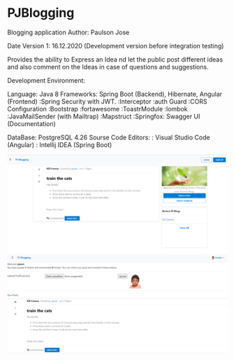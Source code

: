 # PJBlogging
Blogging application
Author: Paulson Jose

Date Version 1: 16.12.2020 (Development version before integration testing)

Provides the ability to Express an Idea nd let the public post different ideas and also comment on the Ideas in case of questions and suggestions.

Development Environment:

Language: Java 8
Frameworks: Spring Boot (Backend), Hibernate, Angular (Frontend)
  :Spring Security with JWT.
  :Interceptor
  :auth Guard
  :CORS Configuration
  :Bootstrap
  :fortawesome
  :ToastrModule
  :lombok
  :JavaMailSender (with Mailtrap)
  :Mapstruct
  :Springfox: Swagger UI (Documentation)
  
  
DataBase: PostgreSQL 4.26
Sourse Code Editors: 
    : Visual Studio Code (Angular)
    : Intellij IDEA (Spring Boot)

![Alt text](/imgs/HomeScreen.png?raw=true "Home Screen")
![Alt text](/imgs/user_profile.png?raw=true "User Profile Screen")